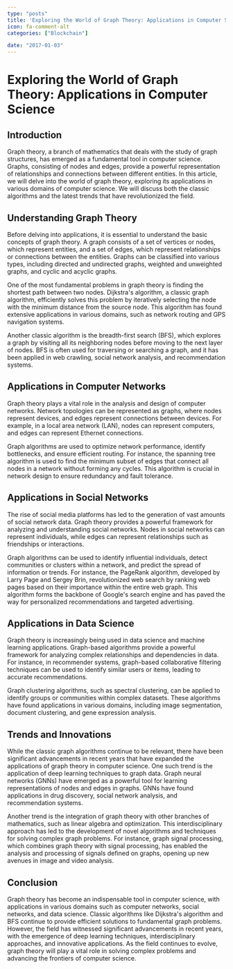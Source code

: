 ```yaml
---
type: "posts"
title: 'Exploring the World of Graph Theory: Applications in Computer Science'
icon: fa-comment-alt
categories: ["Blockchain"]

date: "2017-01-03"
---
```




# Exploring the World of Graph Theory: Applications in Computer Science

## Introduction

Graph theory, a branch of mathematics that deals with the study of graph structures, has emerged as a fundamental tool in computer science. Graphs, consisting of nodes and edges, provide a powerful representation of relationships and connections between different entities. In this article, we will delve into the world of graph theory, exploring its applications in various domains of computer science. We will discuss both the classic algorithms and the latest trends that have revolutionized the field.

## Understanding Graph Theory

Before delving into applications, it is essential to understand the basic concepts of graph theory. A graph consists of a set of vertices or nodes, which represent entities, and a set of edges, which represent relationships or connections between the entities. Graphs can be classified into various types, including directed and undirected graphs, weighted and unweighted graphs, and cyclic and acyclic graphs.

One of the most fundamental problems in graph theory is finding the shortest path between two nodes. Dijkstra's algorithm, a classic graph algorithm, efficiently solves this problem by iteratively selecting the node with the minimum distance from the source node. This algorithm has found extensive applications in various domains, such as network routing and GPS navigation systems.

Another classic algorithm is the breadth-first search (BFS), which explores a graph by visiting all its neighboring nodes before moving to the next layer of nodes. BFS is often used for traversing or searching a graph, and it has been applied in web crawling, social network analysis, and recommendation systems.

## Applications in Computer Networks

Graph theory plays a vital role in the analysis and design of computer networks. Network topologies can be represented as graphs, where nodes represent devices, and edges represent connections between devices. For example, in a local area network (LAN), nodes can represent computers, and edges can represent Ethernet connections.

Graph algorithms are used to optimize network performance, identify bottlenecks, and ensure efficient routing. For instance, the spanning tree algorithm is used to find the minimum subset of edges that connect all nodes in a network without forming any cycles. This algorithm is crucial in network design to ensure redundancy and fault tolerance.

## Applications in Social Networks

The rise of social media platforms has led to the generation of vast amounts of social network data. Graph theory provides a powerful framework for analyzing and understanding social networks. Nodes in social networks can represent individuals, while edges can represent relationships such as friendships or interactions.

Graph algorithms can be used to identify influential individuals, detect communities or clusters within a network, and predict the spread of information or trends. For instance, the PageRank algorithm, developed by Larry Page and Sergey Brin, revolutionized web search by ranking web pages based on their importance within the entire web graph. This algorithm forms the backbone of Google's search engine and has paved the way for personalized recommendations and targeted advertising.

## Applications in Data Science

Graph theory is increasingly being used in data science and machine learning applications. Graph-based algorithms provide a powerful framework for analyzing complex relationships and dependencies in data. For instance, in recommender systems, graph-based collaborative filtering techniques can be used to identify similar users or items, leading to accurate recommendations.

Graph clustering algorithms, such as spectral clustering, can be applied to identify groups or communities within complex datasets. These algorithms have found applications in various domains, including image segmentation, document clustering, and gene expression analysis.

## Trends and Innovations

While the classic graph algorithms continue to be relevant, there have been significant advancements in recent years that have expanded the applications of graph theory in computer science. One such trend is the application of deep learning techniques to graph data. Graph neural networks (GNNs) have emerged as a powerful tool for learning representations of nodes and edges in graphs. GNNs have found applications in drug discovery, social network analysis, and recommendation systems.

Another trend is the integration of graph theory with other branches of mathematics, such as linear algebra and optimization. This interdisciplinary approach has led to the development of novel algorithms and techniques for solving complex graph problems. For instance, graph signal processing, which combines graph theory with signal processing, has enabled the analysis and processing of signals defined on graphs, opening up new avenues in image and video analysis.

## Conclusion

Graph theory has become an indispensable tool in computer science, with applications in various domains such as computer networks, social networks, and data science. Classic algorithms like Dijkstra's algorithm and BFS continue to provide efficient solutions to fundamental graph problems. However, the field has witnessed significant advancements in recent years, with the emergence of deep learning techniques, interdisciplinary approaches, and innovative applications. As the field continues to evolve, graph theory will play a vital role in solving complex problems and advancing the frontiers of computer science.